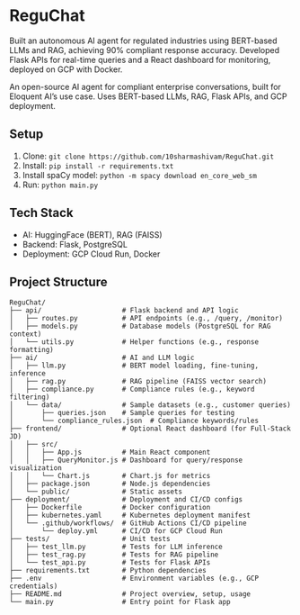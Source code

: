 # ReguChat
Built an autonomous AI agent for regulated industries using BERT-based LLMs and RAG, achieving 90% compliant response accuracy. Developed Flask APIs for real-time queries and a React dashboard for monitoring, deployed on GCP with Docker.

An open-source AI agent for compliant enterprise conversations, built for Eloquent AI’s use case. Uses BERT-based LLMs, RAG, Flask APIs, and GCP deployment.

## Setup
1. Clone: `git clone https://github.com/10sharmashivam/ReguChat.git`
2. Install: `pip install -r requirements.txt`
3. Install spaCy model: `python -m spacy download en_core_web_sm`
4. Run: `python main.py`

## Tech Stack
- AI: HuggingFace (BERT), RAG (FAISS)
- Backend: Flask, PostgreSQL
- Deployment: GCP Cloud Run, Docker

## Project Structure

```
ReguChat/
├── api/                    # Flask backend and API logic
│   ├── routes.py           # API endpoints (e.g., /query, /monitor)
│   ├── models.py           # Database models (PostgreSQL for RAG context)
│   └── utils.py            # Helper functions (e.g., response formatting)
├── ai/                     # AI and LLM logic
│   ├── llm.py              # BERT model loading, fine-tuning, inference
│   ├── rag.py              # RAG pipeline (FAISS vector search)
│   ├── compliance.py       # Compliance rules (e.g., keyword filtering)
│   └── data/               # Sample datasets (e.g., customer queries)
│       ├── queries.json    # Sample queries for testing
│       └── compliance_rules.json  # Compliance keywords/rules
├── frontend/               # Optional React dashboard (for Full-Stack JD)
│   ├── src/
│   │   ├── App.js          # Main React component
│   │   ├── QueryMonitor.js # Dashboard for query/response visualization
│   │   └── Chart.js        # Chart.js for metrics
│   ├── package.json        # Node.js dependencies
│   └── public/             # Static assets
├── deployment/             # Deployment and CI/CD configs
│   ├── Dockerfile          # Docker configuration
│   ├── kubernetes.yaml     # Kubernetes deployment manifest
│   └── .github/workflows/  # GitHub Actions CI/CD pipeline
│       └── deploy.yml      # CI/CD for GCP Cloud Run
├── tests/                  # Unit tests
│   ├── test_llm.py         # Tests for LLM inference
│   ├── test_rag.py         # Tests for RAG pipeline
│   └── test_api.py         # Tests for Flask APIs
├── requirements.txt        # Python dependencies
├── .env                    # Environment variables (e.g., GCP credentials)
├── README.md               # Project overview, setup, usage
└── main.py                 # Entry point for Flask app

```